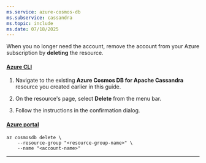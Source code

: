 ```yaml
---
ms.service: azure-cosmos-db
ms.subservice: cassandra
ms.topic: include
ms.date: 07/18/2025
---
```


When you no longer need the account, remove the account from your Azure subscription by **deleting** the resource.

#### [Azure CLI](#tab/azure-cli)

1. Navigate to the existing **Azure Cosmos DB for Apache Cassandra** resource you created earlier in this guide.

1. On the resource's page, select **Delete** from the menu bar.

1. Follow the instructions in the confirmation dialog.

#### [Azure portal](#tab/azure-portal)

```azurecli-interactive
az cosmosdb delete \
    --resource-group "<resource-group-name>" \
    --name "<account-name>"
```

---